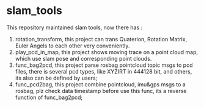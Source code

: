# slam_tools
This repository maintained slam tools, now there has :
1. rotation_transform, this project can trans Quaterion, Rotation Matrix, Euler Angels to each other very conveniently.
2. play_pcd_in_map, this project shows moving trace on a point cloud map, which use slam pose and corresponding point clouds.
3. func_bag2pcd, this project parse rosbag pointcloud topic msgs to pcd files, there is several pcd types, like XYZIRT in 444128 bit, and others, its also can be defined by users;
4. func_pcd2bag, this project combine pointcloud, imu&gps msgs to a rosbag, plz check data timestamp before use this func, its a reverse function of func_bag2pcd;
